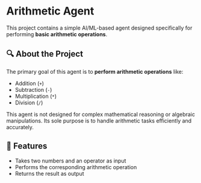# Arithmetic Agent

This project contains a simple AI/ML-based agent designed specifically for performing **basic arithmetic operations**.

## 🔍 About the Project

The primary goal of this agent is to **perform arithmetic operations** like:

- Addition (`+`)
- Subtraction (`-`)
- Multiplication (`*`)
- Division (`/`)

This agent is not designed for complex mathematical reasoning or algebraic manipulations. Its sole purpose is to handle arithmetic tasks efficiently and accurately.

## 🚀 Features

- Takes two numbers and an operator as input
- Performs the corresponding arithmetic operation
- Returns the result as output
